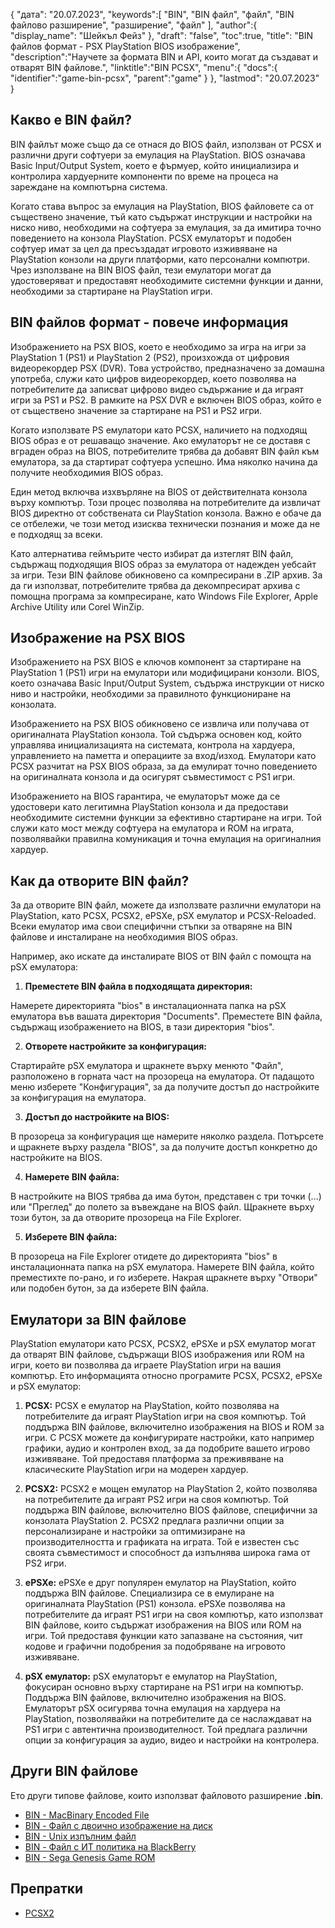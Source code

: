{
"дата": "20.07.2023",
   "keywords":[
"BIN",
"BIN файл",
"файл",
"BIN файлово разширение",
"разширение",
"файл"
],
   "author":{
"display_name": "Шейкъл Фейз"
},
"draft": "false",
"toc":true,
"title": "BIN файлов формат - PSX PlayStation BIOS изображение",
   "description":"Научете за формата BIN и API, които могат да създават и отварят BIN файлове.",
   "linktitle":"BIN PCSX",
   "menu":{
      "docs":{
         "identifier":"game-bin-pcsx",
         "parent":"game"
}
},
"lastmod": "20.07.2023"
}

## Какво е BIN файл?

BIN файлът може също да се отнася до BIOS файл, използван от PCSX и различни други софтуери за емулация на PlayStation. BIOS означава Basic Input/Output System, което е фърмуер, който инициализира и контролира хардуерните компоненти по време на процеса на зареждане на компютърна система.

Когато става въпрос за емулация на PlayStation, BIOS файловете са от съществено значение, тъй като съдържат инструкции и настройки на ниско ниво, необходими на софтуера за емулация, за да имитира точно поведението на конзола PlayStation. PCSX емулаторът и подобен софтуер имат за цел да пресъздадат игровото изживяване на PlayStation конзоли на други платформи, като персонални компютри. Чрез използване на BIN BIOS файл, тези емулатори могат да удостоверяват и предоставят необходимите системни функции и данни, необходими за стартиране на PlayStation игри.

## BIN файлов формат - повече информация

Изображението на PSX BIOS, което е необходимо за игра на игри за PlayStation 1 (PS1) и PlayStation 2 (PS2), произхожда от цифровия видеорекордер PSX (DVR). Това устройство, предназначено за домашна употреба, служи като цифров видеорекордер, което позволява на потребителите да записват цифрово видео съдържание и да играят игри за PS1 и PS2. В рамките на PSX DVR е включен BIOS образ, който е от съществено значение за стартиране на PS1 и PS2 игри.

Когато използвате PS емулатори като PCSX, наличието на подходящ BIOS образ е от решаващо значение. Ако емулаторът не се доставя с вграден образ на BIOS, потребителите трябва да добавят BIN файл към емулатора, за да стартират софтуера успешно. Има няколко начина да получите необходимия BIOS образ.

Един метод включва изхвърляне на BIOS от действителната конзола върху компютър. Този процес позволява на потребителите да извличат BIOS директно от собствената си PlayStation конзола. Важно е обаче да се отбележи, че този метод изисква технически познания и може да не е подходящ за всеки.

Като алтернатива геймърите често избират да изтеглят BIN файл, съдържащ подходящия BIOS образ за емулатора от надежден уебсайт за игри. Тези BIN файлове обикновено са компресирани в .ZIP архив. За да ги използват, потребителите трябва да декомпресират архива с помощна програма за компресиране, като Windows File Explorer, Apple Archive Utility или Corel WinZip.

## Изображение на PSX BIOS

Изображението на PSX BIOS е ключов компонент за стартиране на PlayStation 1 (PS1) игри на емулатори или модифицирани конзоли. BIOS, което означава Basic Input/Output System, съдържа инструкции от ниско ниво и настройки, необходими за правилното функциониране на конзолата.

Изображението на PSX BIOS обикновено се извлича или получава от оригиналната PlayStation конзола. Той съдържа основен код, който управлява инициализацията на системата, контрола на хардуера, управлението на паметта и операциите за вход/изход. Емулатори като PCSX разчитат на PSX BIOS образа, за да емулират точно поведението на оригиналната конзола и да осигурят съвместимост с PS1 игри.

Изображението на BIOS гарантира, че емулаторът може да се удостовери като легитимна PlayStation конзола и да предостави необходимите системни функции за ефективно стартиране на игри. Той служи като мост между софтуера на емулатора и ROM на играта, позволявайки правилна комуникация и точна емулация на оригиналния хардуер.

## Как да отворите BIN файл?

За да отворите BIN файл, можете да използвате различни емулатори на PlayStation, като PCSX, PCSX2, ePSXe, pSX емулатор и PCSX-Reloaded. Всеки емулатор има свои специфични стъпки за отваряне на BIN файлове и инсталиране на необходимия BIOS образ.

Например, ако искате да инсталирате BIOS от BIN файл с помощта на pSX емулатора:

1. **Преместете BIN файла в подходящата директория:**

Намерете директорията "bios" в инсталационната папка на pSX емулатора във вашата директория "Documents". Преместете BIN файла, съдържащ изображението на BIOS, в тази директория "bios".

2. **Отворете настройките за конфигурация:**

Стартирайте pSX емулатора и щракнете върху менюто "Файл", разположено в горната част на прозореца на емулатора. От падащото меню изберете "Конфигурация", за да получите достъп до настройките за конфигурация на емулатора.

3. **Достъп до настройките на BIOS:**

В прозореца за конфигурация ще намерите няколко раздела. Потърсете и щракнете върху раздела "BIOS", за да получите достъп конкретно до настройките на BIOS.

4. **Намерете BIN файла:**

В настройките на BIOS трябва да има бутон, представен с три точки (...) или "Преглед" до полето за въвеждане на BIOS файл. Щракнете върху този бутон, за да отворите прозореца на File Explorer.

5. **Изберете BIN файла:**

В прозореца на File Explorer отидете до директорията "bios" в инсталационната папка на pSX емулатора. Намерете BIN файла, който преместихте по-рано, и го изберете. Накрая щракнете върху "Отвори" или подобен бутон, за да изберете BIN файла.

## Емулатори за BIN файлове

PlayStation емулатори като PCSX, PCSX2, ePSXe и pSX емулатор могат да отварят BIN файлове, съдържащи BIOS изображения или ROM на игри, което ви позволява да играете PlayStation игри на вашия компютър. Ето информацията относно програмите PCSX, PCSX2, ePSXe и pSX емулатор:

1. **PCSX:** PCSX е емулатор на PlayStation, който позволява на потребителите да играят PlayStation игри на своя компютър. Той поддържа BIN файлове, включително изображения на BIOS и ROM за игри. С PCSX можете да конфигурирате настройки, като например графики, аудио и контролен вход, за да подобрите вашето игрово изживяване. Той предоставя платформа за преживяване на класическите PlayStation игри на модерен хардуер.

2. **PCSX2:** PCSX2 е мощен емулатор на PlayStation 2, който позволява на потребителите да играят PS2 игри на своя компютър. Той поддържа BIN файлове, включително BIOS файлове, специфични за конзолата PlayStation 2. PCSX2 предлага различни опции за персонализиране и настройки за оптимизиране на производителността и графиката на играта. Той е известен със своята съвместимост и способност да изпълнява широка гама от PS2 игри.

3. **ePSXe:** ePSXe е друг популярен емулатор на PlayStation, който поддържа BIN файлове. Специализира се в емулиране на оригиналната PlayStation (PS1) конзола. ePSXe позволява на потребителите да играят PS1 игри на своя компютър, като използват BIN файлове, които съдържат изображения на BIOS или ROM на игри. Той предоставя функции като запазване на състояния, чит кодове и графични подобрения за подобряване на игровото изживяване.

4. **pSX емулатор:** pSX емулаторът е емулатор на PlayStation, фокусиран основно върху стартиране на PS1 игри на компютър. Поддържа BIN файлове, включително изображения на BIOS. Емулаторът pSX осигурява точна емулация на хардуера на PlayStation, позволявайки на потребителите да се наслаждават на PS1 игри с автентична производителност. Той предлага различни опции за конфигурация за аудио, видео и настройки на контролера.

## Други BIN файлове

Ето други типове файлове, които използват файловото разширение **.bin**.

- [BIN - MacBinary Encoded File](/bg/compression/bin/)
- [BIN - Файл с двоично изображение на диск](/bg/disc-and-media/bin/)
- [BIN - Unix изпълним файл](/bg/executable/bin/)
- [BIN - Файл с ИТ политика на BlackBerry](/bg/settings/bin/)
- [BIN - Sega Genesis Game ROM](/bg/game/bin/)

## Препратки
* [PCSX2](https://en.wikipedia.org/wiki/PCSX2)


